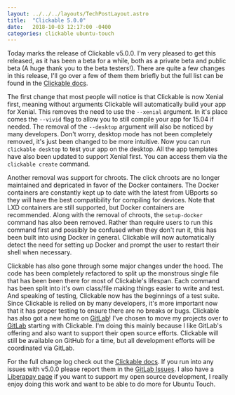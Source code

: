 ```yaml
---
layout: ../../../layouts/TechPostLayout.astro
title:  "Clickable 5.0.0"
date:   2018-10-03 12:17:00 -0400
categories: clickable ubuntu-touch
---
```


Today marks the release of Clickable v5.0.0. I'm very pleased to get this
released, as it has been a beta for a while, both as a private beta and public
beta (A huge thank you to the beta testers!). There are quite a few changes
in this release, I'll go over a few of them them briefly but the full list can
be found in the
[Clickable docs](http://clickable.bhdouglass.com/en/latest/changelog.html).

The first change that most people will notice is that Clickable is now Xenial
first, meaning without arguments Clickable will automatically build your app for
Xenial. This removes the need to use the `--xenial` argument. In it's place
comes the `--vivid` flag to allow you to still compile your app for 15.04 if
needed. The removal of the `--desktop` argument will also be noticed by many
developers. Don't worry, desktop mode has not been completely removed, it's just
been changed to be more intuitive. Now you can run `clickable desktop` to test
your app on the desktop. All the app templates have also been updated to
support Xenial first. You can access them via the `clickable create` command.

Another removal was support for chroots. The click chroots are no longer
maintained and depricated in favor of the Docker containers. The Docker
containers are constantly kept up to date with the latest from UBports so they
will have the best compatibility for compiling for devices. Note that LXD
containers are still supported, but Docker containers are recommended. Along
with the removal of chroots, the `setup-docker` command has also been removed.
Rather than require users to run this command first and possibly be confused
when they don't run it, this has been built into using Docker in general.
Clickable will now automatically detect the need for setting up Docker and
prompt the user to restart their shell when necessary.

Clickable has also gone through some major changes under the hood. The code has
been completely refactored to split up the monstrous single file that has been
been there for most of Clickable's lifespan. Each command has been split into
it's own class/file making things easier to write and test. And speaking of
testing, Clickable now has the beginnings of a test suite. Since Clickable is relied
on by many developers, it's more important now that it has proper testing to
ensure there are no breaks or bugs. Clickable has also got a new home on
[GitLab](https://gitlab.com/clickable)! I've chosen to move my projects over
to [GitLab](https://gitlab.com/bhdouglass) starting with Clickable. I'm doing
this mainly because I like GitLab's offering and also want to support their open
source efforts. Clickable will still be available on GitHub for a time, but all
development efforts will be coordinated via GitLab.

For the full change log check out the
[Clickable docs](http://clickable.bhdouglass.com/en/latest/changelog.html).
If you run into any issues with v5.0.0 please report them in the
[GitLab Issues](https://gitlab.com/clickable/clickable/issues).
I also have a [Liberapay page](https://liberapay.com/bhdouglass) if you want to
support my open source development, I really enjoy doing this work and want to
be able to do more for Ubuntu Touch.
